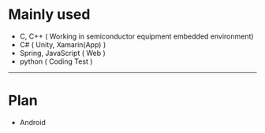 # Mainly used
* C, C++ ( Working in semiconductor equipment embedded environment)
* C# ( Unity, Xamarin(App) )
* Spring, JavaScript ( Web )
* python ( Coding Test )

---------------------------------------------------------------------
# Plan
* Android
